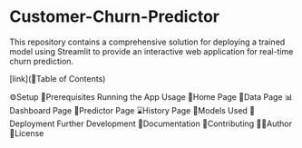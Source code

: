 # Customer-Churn-Predictor
This repository contains a comprehensive solution for deploying a trained model using Streamlit to provide an interactive web application for real-time churn prediction.

[link](📜Table of Contents) 

⚙️Setup
🧱Prerequisites
Running the App
Usage
🏡Home Page
🔢Data Page
📊Dashboard Page
🎰Predictor Page
⌛History Page
🤖Models Used
🚀Deployment
Further Development
📄Documentation
🤝Contributing
👩‍💻Author
🏅License
